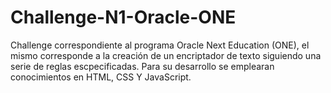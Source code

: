 # Challenge-N1-Oracle-ONE
Challenge correspondiente al programa Oracle Next Education (ONE), el mismo corresponde a la creación de un encriptador de texto siguiendo una serie de reglas escpecificadas. Para su desarrollo se emplearan conocimientos en HTML, CSS Y JavaScript.
